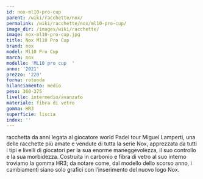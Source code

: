 ```yaml
---
id: nox-ml10-pro-cup
parent: /wiki/racchette/nox/
permalink: /wiki/racchette/nox/ml10-pro-cup/
image_dir: /images/wiki/racchette/
image: nox-ml10-pro-cup.jpg
title: Nox Ml10 Pro Cup
brand: nox
model: Ml10 Pro Cup
marca: nox
modello: 'ML10 pro cup  '
anno: '2021'
prezzo: '220'
forma: rotonda
bilanciamento: medio
peso: 360-375
livello: intermedio/avanzato
materiale: fibra di vetro
gomma: HR3
superficie: liscia
index: ''
---
```

racchetta da anni legata al giocatore world Padel tour Miguel Lamperti, una delle racchette più amate e vendute di tutta la serie Nox, apprezzata da tutti i tipi e livelli di giocatori per la sua enorme maneggevolezza, il suo controllo e la sua morbidezza. Costruita in carbonio e fibra di vetro al suo interno troviamo la gomma HR3; da notare come, dal modello dello scorso anno, i cambiamenti siano solo grafici con l’inserimento del nuovo logo Nox.